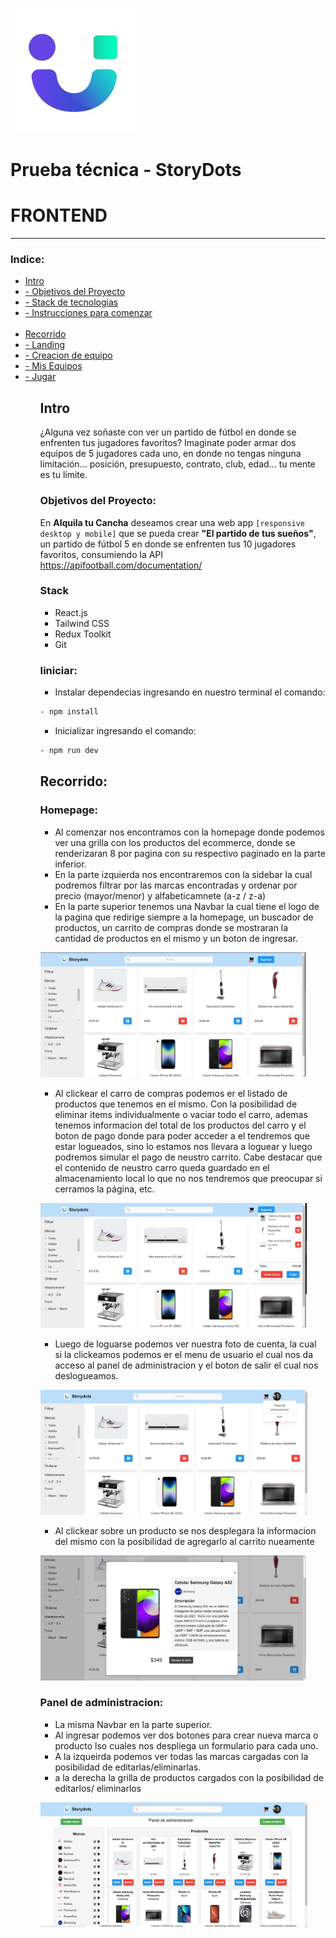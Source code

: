 ![ATClogo](./src/assets/images/logo.jpeg)

# Prueba técnica - StoryDots

# FRONTEND

---

### Indice:

<ul>
<li> <a href="#intro">Intro</a>
 <li><a href="#obj">- Objetivos del Proyecto</a></li>
 <li><a href="#stack">- Stack de tecnologias</a></li>
 <li><a href="#instrucciones">- Instrucciones para comenzar</a></li>
 </li>
 <br>
 <li><a href="#recorrido"> Recorrido</a></li>
<li> <a href="#landing">- Landing</a> 
 <li><a href="#createTeam">- Creacion de equipo</a></li>
<li><a href="#myTeams">- Mis Equipos</a></li>
 <li><a href="#match">- Jugar</a></li></li>

<ul>

<span id="intro"></span>

## Intro

¿Alguna vez soñaste con ver un partido de fútbol en donde se enfrenten tus jugadores favoritos? Imaginate poder armar dos equipos de 5 jugadores cada uno, en donde no tengas ninguna limitación... posición, presupuesto, contrato, club, edad... tu mente es tu límite.

<span id="obj"></span>

### Objetivos del Proyecto:

En **Alquila tu Cancha** deseamos crear una web app `[responsive desktop y mobile]` que se pueda crear **"El partido de tus sueños"**, un partido de fútbol 5 en donde se enfrenten tus 10 jugadores favoritos, consumiendo la API https://apifootball.com/documentation/

<span id="stack"></span>

### Stack

- React.js
- Tailwind CSS
- Redux Toolkit
- Git
  <span id="intro"></span>

<span id="instrucciones"></span>

### Iiniciar:

- Instalar dependecias ingresando en nuestro terminal el comando:

```bash
- npm install

```

- Inicializar ingresando el comando:

```bash
- npm run dev

```

<span id="recorrido"></span>

## Recorrido:

<span id="landing"></span>

### Homepage:

- Al comenzar nos encontramos con la homepage donde podemos ver una grilla con los productos del ecommerce, donde se renderizaran 8 por pagina con su respectivo paginado en la parte inferior.
- En la parte izquierda nos encontraremos con la sidebar la cual podremos filtrar por las marcas encontradas y ordenar por precio (mayor/menor) y alfabeticamnete (a-z / z-a)
- En la parte superior tenemos una Navbar la cual tiene el logo de la pagina que redirige siempre a la homepage, un buscador de productos, un carrito de compras donde se mostraran la cantidad de productos en el mismo y un boton de ingresar.

<p align="left"><img height="200" src="./src/assets/images/Screenshots/home.jpg" alt="homepage" /><p>

- Al clickear el carro de compras podemos er el listado de productos que tenemos en el mismo. Con la posibilidad de eliminar items individualmente o vaciar todo el carro, ademas tenemos informacion del total de los productos del carro y el boton de pago donde para poder acceder a el tendremos que estar logueados, sino lo estamos nos llevara a loguear y luego podremos simular el pago de neustro carrito. Cabe destacar que el contenido de neustro carro queda guardado en el almacenamiento local lo que no nos tendremos que preocupar si cerramos la página, etc.
<p align="left"><img height="200" src="./src/assets/images/Screenshots/cart_menu.jpg" alt="cartmenu" /><p>

- Luego de loguarse podemos ver nuestra foto de cuenta, la cual si la clickeamos podemos er el menu de usuario el cual nos da acceso al panel de administracion y el boton de salir el cual nos deslogueamos.
<p align="left"><img height="200" src="./src/assets/images/Screenshots/user_menu.jpg" alt="usermenu" /><p>

- Al clickear sobre un producto se nos desplegara la informacion del mismo con la posibilidad de agregarlo al carrito nueamente

<p align="left"><img height="200" src="./src/assets/images/Screenshots/product_detail.jpg" alt="usermenu" /><p>
<span id="createTeam"></span>

### Panel de administracion:

- La misma Navbar en la parte superior.
- Al ingresar podemos ver dos botones para crear nueva marca o producto lso cuales nos despliega un formulario para cada uno.
- A la izqueirda podemos ver todas las marcas cargadas con la posibilidad de editarlas/eliminarlas.
- a la derecha la grilla de productos cargados con la posibilidad de editarlos/ eliminarlos
<p align="left"><img height="200" src="./src/assets/images/Screenshots/admin_panel.jpg" alt="admin_panel" /><p>
